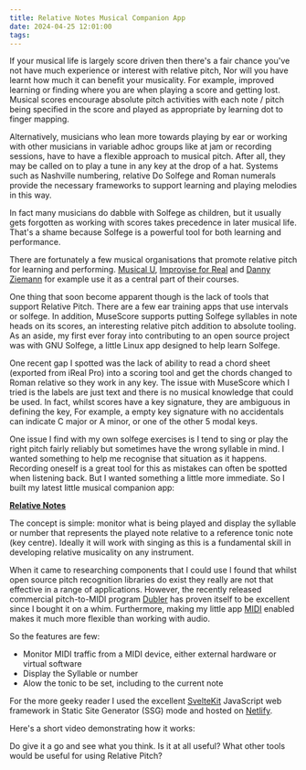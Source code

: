```yaml
---
title: Relative Notes Musical Companion App
date: 2024-04-25 12:01:00
tags:
---
```


If your musical life is largely score driven then there's a fair chance you've not have much experience or interest with relative pitch, Nor will you have learnt how much it can benefit your musicality. For example, improved learning or finding where you are when playing a score and getting lost. Musical scores encourage absolute pitch activities with each note / pitch being specified in the score and played as appropriate by learning dot to finger mapping.

Alternatively, musicians who lean more towards playing by ear or working with other musicians in variable adhoc groups like at jam or recording sessions, have to have a flexible approach to musical pitch. After all, they may be called on to play a tune in any key at the drop of a hat. Systems such as Nashville numbering, relative Do Solfege and Roman numerals provide the necessary frameworks to support learning and playing melodies in this way.

In fact many musicians do dabble with Solfege as children, but it usually gets forgotten as working with scores takes precedence in later musical life. That's a shame because Solfege is a powerful tool for both learning and performance.

There are fortunately a few musical organisations that promote relative pitch for learning and performing. [Musical U](https://www.musical-u.com/), [Improvise for Real](https://improviseforreal.com/) and [Danny Ziemann](https://www.dannyziemann.com/) for example use it as a central part of their courses.

One thing that soon become apparent though is the lack of tools that support Relative Pitch. There are a few ear training apps that use intervals or solfege. In addition, MuseScore supports putting Solfege syllables in note heads on its scores, an interesting relative pitch addition to absolute tooling. As an aside, my first ever foray into contributing to an open source project was with GNU Solfege, a little Linux app designed to help learn Solfege.

One recent gap I spotted was the lack of ability to read a chord sheet (exported from iReal Pro) into a scoring tool and get the chords changed to Roman relative so they work in any key. The issue with MuseScore which I tried is the labels are just text and there is no musical knowledge that could be used. In fact, whilst scores have a key signature, they are ambiguous in defining the key, For example, a empty key signature with no accidentals can indicate C major or A minor, or one of the other 5 modal keys.

One issue I find with my own solfege exercises is I tend to sing or play the right pitch fairly reliably but sometimes have the wrong syllable in mind. I wanted something to help me recognise that situation as it happens. Recording oneself is a great tool for this as mistakes can often be spotted when listening back. But I wanted something a little more immediate. So I built my latest little musical companion app:

[**Relative Notes**](https://relative.musicpracticetools.net/)

The concept is simple: monitor what is being played and display the syllable or number that represents the played note relative to a reference tonic note (key centre). Ideally it will work with singing as this is a fundamental skill in developing relative musicality on any instrument.

When it came to researching components that I could use I found that whilst open source pitch recognition libraries do exist they really are not that effective in a range of applications. However, the recently released commercial pitch-to-MIDI program [Dubler](https://vochlea.com/) has proven itself to be excellent since I bought it on a whim. Furthermore, making my little app [MIDI](https://en.wikipedia.org/wiki/MIDI) enabled makes it much more flexible than working with audio.

So the features are few:

- Monitor MIDI traffic from a MIDI device, either external hardware or virtual software
- Display the Syllable or number
- Alow the tonic to be set, including to the current note

For the more geeky reader I used the excellent [SvelteKit](https://kit.svelte.dev/) JavaScript web framework in Static Site Generator (SSG) mode and hosted on [Netlify](https://www.netlify.com/).

Here's a short video demonstrating how it works:

Do give it a go and see what you think. Is it at all useful? What other tools would be useful for using Relative Pitch?
